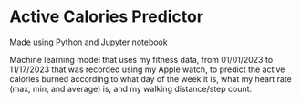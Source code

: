 # Active Calories Predictor
Made using Python and Jupyter notebook

Machine learning model that uses my fitness data, from 01/01/2023 to 11/17/2023 that was recorded using my Apple watch, 
to predict the active calories burned according to what day of the week it is, what my heart rate (max, min, and average) is, and my walking distance/step count.

